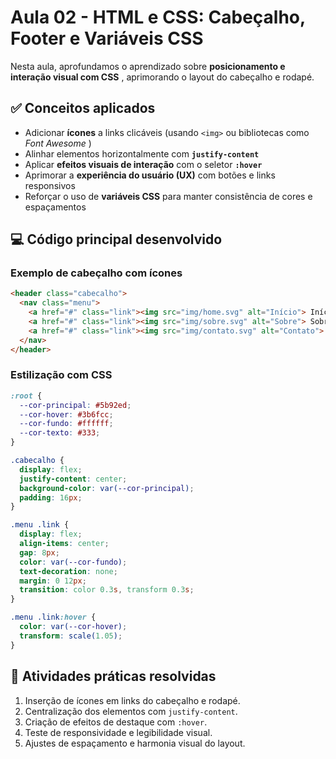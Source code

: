 # Aula 02 - HTML e CSS: Cabeçalho, Footer e Variáveis CSS

Nesta aula, aprofundamos o aprendizado sobre  **posicionamento e interação visual com CSS** , aprimorando o layout do cabeçalho e rodapé.

## ✅ Conceitos aplicados

* Adicionar **ícones** a links clicáveis (usando `<img>` ou bibliotecas como  *Font Awesome* )
* Alinhar elementos horizontalmente com **`justify-content`**
* Aplicar **efeitos visuais de interação** com o seletor **`:hover`**
* Aprimorar a **experiência do usuário (UX)** com botões e links responsivos
* Reforçar o uso de **variáveis CSS** para manter consistência de cores e espaçamentos

## 💻 Código principal desenvolvido

### Exemplo de cabeçalho com ícones

```html
<header class="cabecalho">
  <nav class="menu">
    <a href="#" class="link"><img src="img/home.svg" alt="Início"> Início</a>
    <a href="#" class="link"><img src="img/sobre.svg" alt="Sobre"> Sobre</a>
    <a href="#" class="link"><img src="img/contato.svg" alt="Contato"> Contato</a>
  </nav>
</header>
```

### Estilização com CSS

```css
:root {
  --cor-principal: #5b92ed;
  --cor-hover: #3b6fcc;
  --cor-fundo: #ffffff;
  --cor-texto: #333;
}

.cabecalho {
  display: flex;
  justify-content: center;
  background-color: var(--cor-principal);
  padding: 16px;
}

.menu .link {
  display: flex;
  align-items: center;
  gap: 8px;
  color: var(--cor-fundo);
  text-decoration: none;
  margin: 0 12px;
  transition: color 0.3s, transform 0.3s;
}

.menu .link:hover {
  color: var(--cor-hover);
  transform: scale(1.05);
}
```

## 🧠 Atividades práticas resolvidas

1. Inserção de ícones em links do cabeçalho e rodapé.
2. Centralização dos elementos com `justify-content`.
3. Criação de efeitos de destaque com `:hover`.
4. Teste de responsividade e legibilidade visual.
5. Ajustes de espaçamento e harmonia visual do layout.
